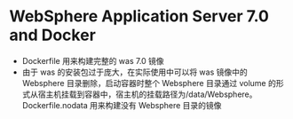 # WebSphere Application Server 7.0 and Docker

+ Dockerfile 用来构建完整的 was 7.0 镜像
+ 由于 was 的安装包过于庞大，在实际使用中可以将 was 镜像中的 Websphere 目录删除，启动容器时整个 Websphere 目录通过 volume 的形式从宿主机挂载到容器中，宿主机的挂载路径为/data/Websphere。Dockerfile.nodata 用来构建没有 Websphere 目录的镜像
